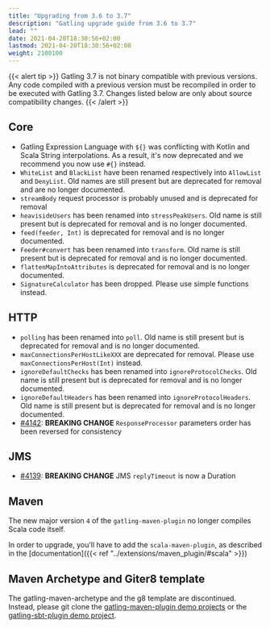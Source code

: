 ```yaml
---
title: "Upgrading from 3.6 to 3.7"
description: "Gatling upgrade guide from 3.6 to 3.7"
lead: ""
date: 2021-04-20T18:30:56+02:00
lastmod: 2021-04-20T18:30:56+02:00
weight: 2100100
---
```


{{< alert tip >}}
Gatling 3.7 is not binary compatible with previous versions.
Any code compiled with a previous version must be recompiled in order to be executed with Gatling 3.7.
Changes listed below are only about source compatibility changes.
{{< /alert >}}

## Core

* Gatling Expression Language with `${}` was conflicting with Kotlin and Scala String interpolations. As a result, it's now deprecated and we recommend you now use `#{}` instead.
* `WhiteList` and `BlackList` have been renamed respectively into `AllowList` and `DenyList`. Old names are still present but are deprecated for removal and are no longer documented.
* `streamBody` request processor is probably unused and is deprecated for removal
* `heavisideUsers` has been renamed into `stressPeakUsers`. Old name is still present but is deprecated for removal and is no longer documented.
* `feed(feeder, Int)` is deprecated for removal and is no longer documented.
* `Feeder#convert` has been renamed into `transform`. Old name is still present but is deprecated for removal and is no longer documented.
* `flattenMapIntoAttributes` is deprecated for removal and is no longer documented.
* `SignatureCalculator` has been dropped. Please use simple functions instead.

## HTTP

* `polling` has been renamed into `poll`. Old name is still present but is deprecated for removal and is no longer documented.
* `maxConnectionsPerHostLikeXXX` are deprecated for removal. Please use `maxConnectionsPerHost(Int)` instead.
* `ignoreDefaultChecks` has been renamed into `ignoreProtocolChecks`. Old name is still present but is deprecated for removal and is no longer documented.
* `ignoreDefaultHeaders` has been renamed into `ignoreProtocolHeaders`. Old name is still present but is deprecated for removal and is no longer documented.
* [#4142](https://github.com/gatling/gatling/issues/4142): **BREAKING CHANGE** `ResponseProcessor` parameters order has been reversed for consistency

## JMS

* [#4139](https://github.com/gatling/gatling/issues/4139): **BREAKING CHANGE** JMS `replyTimeout` is now a Duration

## Maven

The new major version `4` of the `gatling-maven-plugin` no longer compiles Scala code itself.

In order to upgrade, you'll have to add the `scala-maven-plugin`, as described in the [documentation]({{< ref "../extensions/maven_plugin/#scala" >}})

## Maven Archetype and Giter8 template

The gatling-maven-archetype and the g8 template are discontinued. Instead, please git clone the [gatling-maven-plugin demo projects](https://gatling.io/docs/gatling/reference/current/extensions/maven_plugin/#setup) or the [gatling-sbt-plugin demo project](https://gatling.io/docs/gatling/reference/current/extensions/sbt_plugin/#setup).
